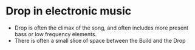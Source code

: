 # Drop in electronic music

- Drop is often the climax of the song, and often includes more present bass or low frequency elements.
- There is often a small slice of space between the Build and the Drop
